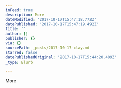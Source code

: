 ```yaml
---
inFeed: true
description: More
dateModified: '2017-10-17T15:47:18.772Z'
datePublished: '2017-10-17T15:47:19.492Z'
title: ''
author: []
publisher: {}
via: {}
sourcePath: _posts/2017-10-17-clay.md
starred: false
datePublishedOriginal: '2017-10-17T15:44:20.409Z'
_type: Blurb

---
```

More
